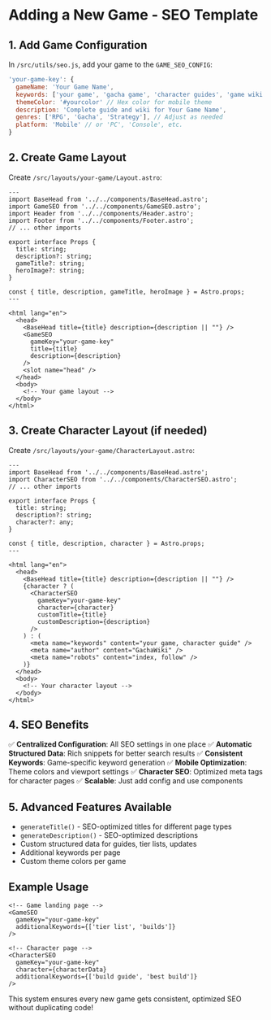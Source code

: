 # Adding a New Game - SEO Template

## 1. Add Game Configuration

In `/src/utils/seo.js`, add your game to the `GAME_SEO_CONFIG`:

```javascript
'your-game-key': {
  gameName: 'Your Game Name',
  keywords: ['your game', 'gacha game', 'character guides', 'game wiki', 'RPG', 'specific-keywords'],
  themeColor: '#yourcolor' // Hex color for mobile theme
  description: 'Complete guide and wiki for Your Game Name',
  genres: ['RPG', 'Gacha', 'Strategy'], // Adjust as needed
  platform: 'Mobile' // or 'PC', 'Console', etc.
}
```

## 2. Create Game Layout

Create `/src/layouts/your-game/Layout.astro`:

```astro
---
import BaseHead from '../../components/BaseHead.astro';
import GameSEO from '../../components/GameSEO.astro';
import Header from '../../components/Header.astro';
import Footer from '../../components/Footer.astro';
// ... other imports

export interface Props {
  title: string;
  description?: string;
  gameTitle?: string;
  heroImage?: string;
}

const { title, description, gameTitle, heroImage } = Astro.props;
---

<html lang="en">
  <head>
    <BaseHead title={title} description={description || ""} />
    <GameSEO 
      gameKey="your-game-key"
      title={title}
      description={description}
    />
    <slot name="head" />
  </head>
  <body>
    <!-- Your game layout -->
  </body>
</html>
```

## 3. Create Character Layout (if needed)

Create `/src/layouts/your-game/CharacterLayout.astro`:

```astro
---
import BaseHead from '../../components/BaseHead.astro';
import CharacterSEO from '../../components/CharacterSEO.astro';
// ... other imports

export interface Props {
  title: string;
  description?: string;
  character?: any;
}

const { title, description, character } = Astro.props;
---

<html lang="en">
  <head>
    <BaseHead title={title} description={description || ""} />
    {character ? (
      <CharacterSEO 
        gameKey="your-game-key"
        character={character}
        customTitle={title}
        customDescription={description}
      />
    ) : (
      <meta name="keywords" content="your game, character guide" />
      <meta name="author" content="GachaWiki" />
      <meta name="robots" content="index, follow" />
    )}
  </head>
  <body>
    <!-- Your character layout -->
  </body>
</html>
```

## 4. SEO Benefits

✅ **Centralized Configuration**: All SEO settings in one place
✅ **Automatic Structured Data**: Rich snippets for better search results
✅ **Consistent Keywords**: Game-specific keyword generation
✅ **Mobile Optimization**: Theme colors and viewport settings
✅ **Character SEO**: Optimized meta tags for character pages
✅ **Scalable**: Just add config and use components

## 5. Advanced Features Available

- `generateTitle()` - SEO-optimized titles for different page types
- `generateDescription()` - SEO-optimized descriptions
- Custom structured data for guides, tier lists, updates
- Additional keywords per page
- Custom theme colors per game

## Example Usage

```astro
<!-- Game landing page -->
<GameSEO 
  gameKey="your-game-key"
  additionalKeywords={['tier list', 'builds']}
/>

<!-- Character page -->
<CharacterSEO 
  gameKey="your-game-key"
  character={characterData}
  additionalKeywords={['build guide', 'best build']}
/>
```

This system ensures every new game gets consistent, optimized SEO without duplicating code!